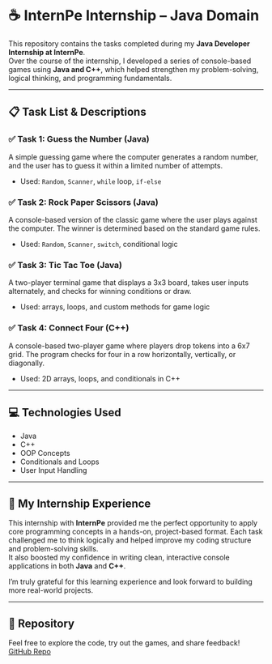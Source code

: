 # ☕ InternPe Internship – Java Domain

This repository contains the tasks completed during my **Java Developer Internship at InternPe**.  
Over the course of the internship, I developed a series of console-based games using **Java and C++**, which helped strengthen my problem-solving, logical thinking, and programming fundamentals.

---

## 📋 Task List & Descriptions

### ✅ Task 1: Guess the Number (Java)
A simple guessing game where the computer generates a random number, and the user has to guess it within a limited number of attempts.  
- Used: `Random`, `Scanner`, `while` loop, `if-else`

### ✅ Task 2: Rock Paper Scissors (Java)
A console-based version of the classic game where the user plays against the computer. The winner is determined based on the standard game rules.  
- Used: `Random`, `Scanner`, `switch`, conditional logic

### ✅ Task 3: Tic Tac Toe (Java)
A two-player terminal game that displays a 3x3 board, takes user inputs alternately, and checks for winning conditions or draw.  
- Used: arrays, loops, and custom methods for game logic

### ✅ Task 4: Connect Four (C++)
A console-based two-player game where players drop tokens into a 6x7 grid. The program checks for four in a row horizontally, vertically, or diagonally.  
- Used: 2D arrays, loops, and conditionals in C++

---

## 💻 Technologies Used
- Java  
- C++  
- OOP Concepts  
- Conditionals and Loops  
- User Input Handling  

---

## 🌟 My Internship Experience

This internship with **InternPe** provided me the perfect opportunity to apply core programming concepts in a hands-on, project-based format. Each task challenged me to think logically and helped improve my coding structure and problem-solving skills.  
It also boosted my confidence in writing clean, interactive console applications in both **Java** and **C++**.

I’m truly grateful for this learning experience and look forward to building more real-world projects.

---

## 🔗 Repository

Feel free to explore the code, try out the games, and share feedback!  
[GitHub Repo](https://github.com/nisha-venkatesan/c)
